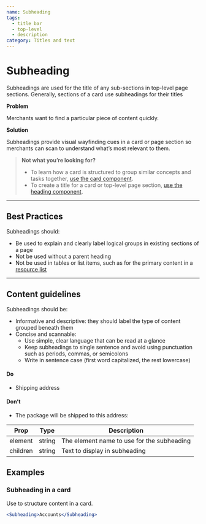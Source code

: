 ```yaml
---
name: Subheading
tags:
  - title bar
  - top-level
  - description
category: Titles and text
---
```


# Subheading

Subheadings are used for the title of any sub-sections in top-level page
sections. Generally, sections of a card use subheadings for their titles

**Problem**

Merchants want to find a particular piece of content quickly.


**Solution**

Subheadings provide visual wayfinding cues in a card or page section so merchants
can scan to understand what’s most relevant to them.

>**Not what you’re looking for?**
>* To learn how a card is structured to group similar concepts and tasks together, [use the card component](/components/structure/card).
>* To create a title for a card or top-level page section, [use the heading component](/components/titles-and-text/heading).

---

## Best Practices

Subheadings should:

* Be used to explain and clearly label logical groups in existing sections of a page
* Not be used without a parent heading
* Not be used in tables or list items, such as for the primary content in a [resource list](/components/lists/resource-list)

---

## Content guidelines

Subheadings should be:

* Informative and descriptive: they should label the type of content grouped
beneath them
* Concise and scannable:
  * Use simple, clear language that can be read at a glance
  * Keep subheadings to single sentence and avoid using punctuation such as
  periods, commas, or semicolons
  * Write in sentence case (first word capitalized, the rest lowercase)

<!-- usagelist -->
#### Do
- Shipping address

#### Don’t
- The package will be shipped to this address:

<!-- end -->

| Prop | Type | Description |
| ---- | ---- | ----------- |
| element | string | 	The element name to use for the subheading |
| children | string | Text to display in subheading |

## Examples

### Subheading in a card

Use to structure content in a card.

```jsx
<Subheading>Accounts</Subheading>
```
